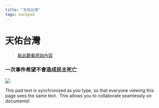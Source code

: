 ```yaml
---
title: "天佑台灣"
tags: hackpad
---
```


# 天佑台灣

> [點此觀看原始內容](https://g0v.hackpad.tw/q24P7mHxjtF)

### 一次事件希望不會造成民主死亡

![](https://g0vhackmd.blob.core.windows.net/g0v-hackmd-images/upload_7f229032877c4d06716e914688421022)

This pad text is synchronized as you type, so that everyone viewing this page sees the same text.  This allows you to collaborate seamlessly on documents!


